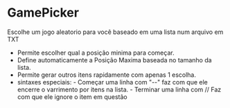 # GamePicker
Escolhe um jogo aleatorio para você baseado em uma lista num arquivo em TXT


- Permite escolher qual a posição minima para começar.
- Define automaticamente a Posição Maxima baseada no tamanho da lista.
- Permite gerar outros itens rapidamente com apenas 1 escolha.
- sintaxes especiais:
      - Começar uma linha com "--" faz com que ele encerre o varrimento por itens na lista.
      - Terminar uma linha com // Faz com que ele ignore o item em questão
